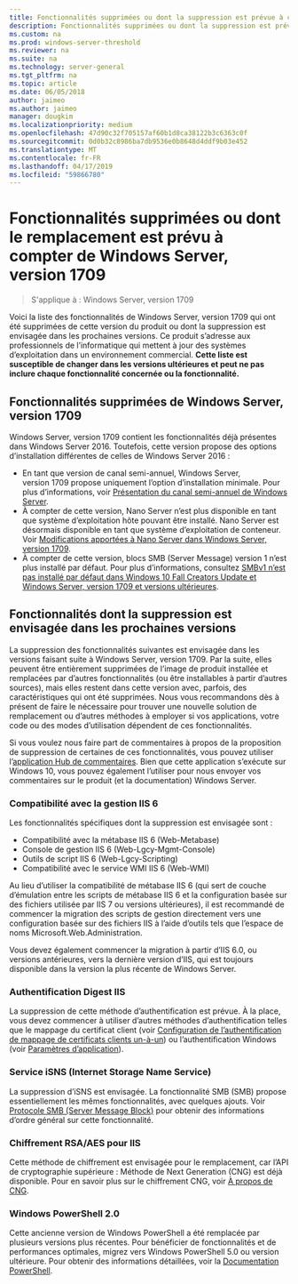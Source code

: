 ```yaml
---
title: Fonctionnalités supprimées ou dont la suppression est prévue à compter de Windows Server (version 1709)
description: Fonctionnalités supprimées ou dont la suppression est prévue dans les prochaines versions.
ms.custom: na
ms.prod: windows-server-threshold
ms.reviewer: na
ms.suite: na
ms.technology: server-general
ms.tgt_pltfrm: na
ms.topic: article
ms.date: 06/05/2018
author: jaimeo
ms.author: jaimeo
manager: dougkim
ms.localizationpriority: medium
ms.openlocfilehash: 47d90c32f705157af60b1d8ca38122b3c6363c0f
ms.sourcegitcommit: 0d0b32c8986ba7db9536e0b8648d4ddf9b03e452
ms.translationtype: MT
ms.contentlocale: fr-FR
ms.lasthandoff: 04/17/2019
ms.locfileid: "59866780"
---
```

# <a name="features-removed-or-planned-for-replacement-starting-with-windows-server-version-1709"></a>Fonctionnalités supprimées ou dont le remplacement est prévu à compter de Windows Server, version 1709

>S'applique à : Windows Server, version 1709

Voici la liste des fonctionnalités de Windows Server, version 1709 qui ont été supprimées de cette version du produit ou dont la suppression est envisagée dans les prochaines versions. Ce produit s’adresse aux professionnels de l’informatique qui mettent à jour des systèmes d’exploitation dans un environnement commercial. **Cette liste est susceptible de changer dans les versions ultérieures et peut ne pas inclure chaque fonctionnalité concernée ou la fonctionnalité.** 

## <a name="features-removed-from-windows-server-version-1709"></a>Fonctionnalités supprimées de Windows Server, version 1709
Windows Server, version 1709 contient les fonctionnalités déjà présentes dans Windows Server 2016. Toutefois, cette version propose des options d’installation différentes de celles de Windows Server 2016 :

- En tant que version de canal semi-annuel, Windows Server, version 1709 propose uniquement l’option d’installation minimale. Pour plus d’informations, voir [Présentation du canal semi-annuel de Windows Server](semi-annual-channel-overview.md).
- À compter de cette version, Nano Server n’est plus disponible en tant que système d’exploitation hôte pouvant être installé. Nano Server est désormais disponible en tant que système d’exploitation de conteneur. Voir [Modifications apportées à Nano Server dans Windows Server, version 1709](nano-in-semi-annual-channel.md).
- À compter de cette version, blocs SMB (Server Message) version 1 n’est plus installé par défaut. Pour plus d’informations, consultez [SMBv1 n’est pas installé par défaut dans Windows 10 Fall Creators Update et Windows Server, version 1709 et versions ultérieures](https://support.microsoft.com/help/4034314/smbv1-is-not-installed-by-default-in-windows).


## <a name="features-being-considered-for-replacement-starting-with-subsequent-releases"></a>Fonctionnalités dont la suppression est envisagée dans les prochaines versions

La suppression des fonctionnalités suivantes est envisagée dans les versions faisant suite à Windows Server, version 1709. Par la suite, elles peuvent être entièrement supprimées de l’image de produit installée et remplacées par d’autres fonctionnalités (ou être installables à partir d’autres sources), mais elles restent dans cette version avec, parfois, des caractéristiques qui ont été supprimées. Nous vous recommandons dès à présent de faire le nécessaire pour trouver une nouvelle solution de remplacement ou d’autres méthodes à employer si vos applications, votre code ou des modes d’utilisation dépendent de ces fonctionnalités.

Si vous voulez nous faire part de commentaires à propos de la proposition de suppression de certaines de ces fonctionnalités, vous pouvez utiliser l’[application Hub de commentaires](https://support.microsoft.com/help/4021566/windows-10-send-feedback-to-microsoft-with-feedback-hub-app). Bien que cette application s’exécute sur Windows 10, vous pouvez également l’utiliser pour nous envoyer vos commentaires sur le produit (et la documentation) Windows Server.

### <a name="iis-6-management-compatibility"></a>Compatibilité avec la gestion IIS 6
Les fonctionnalités spécifiques dont la suppression est envisagée sont :

- Compatibilité avec la métabase IIS 6 (Web-Metabase)
- Console de gestion IIS 6 (Web-Lgcy-Mgmt-Console)
- Outils de script IIS 6 (Web-Lgcy-Scripting)
- Compatibilité avec le service WMI IIS 6 (Web-WMI)

Au lieu d’utiliser la compatibilité de métabase IIS 6 (qui sert de couche d’émulation entre les scripts de métabase IIS 6 et la configuration basée sur des fichiers utilisée par IIS 7 ou versions ultérieures), il est recommandé de commencer la migration des scripts de gestion directement vers une configuration basée sur des fichiers IIS à l’aide d’outils tels que l’espace de noms Microsoft.Web.Administration.

Vous devez également commencer la migration à partir d’IIS 6.0, ou versions antérieures, vers la dernière version d’IIS, qui est toujours disponible dans la version la plus récente de Windows Server.


### <a name="iis-digest-authentication"></a>Authentification Digest IIS
La suppression de cette méthode d’authentification est prévue. À la place, vous devez commencer à utiliser d’autres méthodes d’authentification telles que le mappage du certificat client (voir [Configuration de l’authentification de mappage de certificats clients un-à-un](https://docs.microsoft.com/iis/manage/configuring-security/configuring-one-to-one-client-certificate-mappings)) ou l’authentification Windows (voir [Paramètres d’application](https://docs.microsoft.com/iis-administration/configuration/appsettings.json)).

### <a name="internet-storage-name-service-isns"></a>Service iSNS (Internet Storage Name Service)
La suppression d’iSNS est envisagée. La fonctionnalité SMB (SMB) propose essentiellement les mêmes fonctionnalités, avec quelques ajouts. Voir [Protocole SMB (Server Message Block)](https://technet.microsoft.com/library/hh831795(v=ws.11).aspx) pour obtenir des informations d’ordre général sur cette fonctionnalité.

### <a name="rsaaes-encryption-for-iis"></a>Chiffrement RSA/AES pour IIS 
Cette méthode de chiffrement est envisagée pour le remplacement, car l’API de cryptographie supérieure : Méthode de Next Generation (CNG) est déjà disponible. Pour en savoir plus sur le chiffrement CNG, voir [À propos de CNG](https://msdn.microsoft.com/library/windows/desktop/aa375276(v=vs.85).aspx).

### <a name="windows-powershell-20"></a>Windows PowerShell 2.0
Cette ancienne version de Windows PowerShell a été remplacée par plusieurs versions plus récentes. Pour bénéficier de fonctionnalités et de performances optimales, migrez vers Windows PowerShell 5.0 ou version ultérieure. Pour obtenir des informations détaillées, voir la [Documentation PowerShell](https://docs.microsoft.com/powershell/index?view=powershell-5.1).

